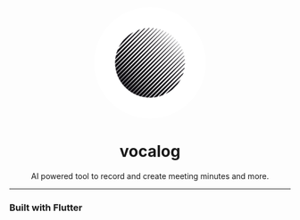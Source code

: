 <p align="center">
  <img src="assets/icon.png" width="200" style="background-color: white; border-radius: 50%;"/>
</p>
<h1 align="center">vocalog</h1>

<p align="center">AI powered tool to record and create meeting minutes and more.</p>

<hr>
  

### Built with Flutter

